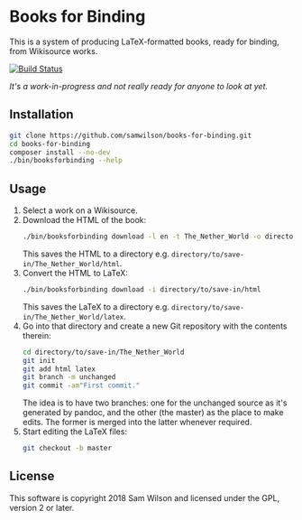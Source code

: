Books for Binding
=================

This is a system of producing LaTeX-formatted books, ready for binding, from Wikisource works.

[![Build Status](https://travis-ci.org/samwilson/books-for-binding.svg?branch=master)](https://travis-ci.org/samwilson/books-for-binding)

*It's a work-in-progress and not really ready for anyone to look at yet.*

## Installation

```bash
git clone https://github.com/samwilson/books-for-binding.git
cd books-for-binding
composer install --no-dev
./bin/booksforbinding --help
```

## Usage

1. Select a work on a Wikisource.
2. Download the HTML of the book:
   ```bash
   ./bin/booksforbinding download -l en -t The_Nether_World -o directory/to/save-in
   ```
   This saves the HTML to a directory e.g. `directory/to/save-in/The_Nether_World/html`.
3. Convert the HTML to LaTeX:
   ```bash
   ./bin/booksforbinding download -i directory/to/save-in/html
   ```
   This saves the LaTeX to a directory e.g. `directory/to/save-in/The_Nether_World/latex`.
4. Go into that directory and create a new Git repository with the contents therein:
   ```bash
   cd directory/to/save-in/The_Nether_World
   git init
   git add html latex
   git branch -m unchanged
   git commit -am"First commit."
   ```
   The idea is to have two branches: one for the unchanged source as it's generated by pandoc,
   and the other (the master) as the place to make edits.
   The former is merged into the latter whenever required.
5. Start editing the LaTeX files:
   ```bash
   git checkout -b master
   ```

## License

This software is copyright 2018 Sam Wilson and licensed under the GPL, version 2 or later.

